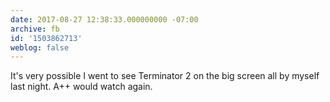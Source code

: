 ```yaml
---
date: 2017-08-27 12:38:33.000000000 -07:00
archive: fb
id: '1503862713'
weblog: false
---
```


It's very possible I went to see Terminator 2 on the big screen all by myself last night. A++ would watch again.
